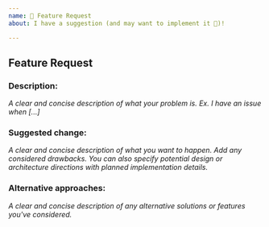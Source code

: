 ```yaml
---
name: 🚀 Feature Request
about: I have a suggestion (and may want to implement it 🙂)!

---
```


## Feature Request


### Description:

_A clear and concise description of what your problem is. Ex. I have an issue when [...]_


### Suggested change:

_A clear and concise description of what you want to happen. Add any considered drawbacks.  You can also specify potential design or architecture directions with planned implementation details._


### Alternative approaches:

_A clear and concise description of any alternative solutions or features you've considered._
